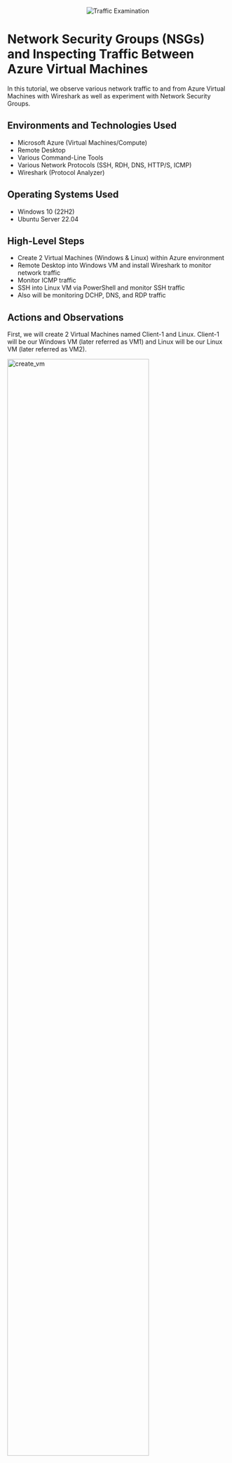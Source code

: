<p align="center">
<img src="https://i.imgur.com/Ua7udoS.png" alt="Traffic Examination"/>
</p>

<h1>Network Security Groups (NSGs) and Inspecting Traffic Between Azure Virtual Machines</h1>
In this tutorial, we observe various network traffic to and from Azure Virtual Machines with Wireshark as well as experiment with Network Security Groups. <br />


<h2>Environments and Technologies Used</h2>

- Microsoft Azure (Virtual Machines/Compute)
- Remote Desktop
- Various Command-Line Tools
- Various Network Protocols (SSH, RDH, DNS, HTTP/S, ICMP)
- Wireshark (Protocol Analyzer)

<h2>Operating Systems Used </h2>

- Windows 10 (22H2)
- Ubuntu Server 22.04

<h2>High-Level Steps</h2>

- Create 2 Virtual Machines (Windows & Linux) within Azure environment
- Remote Desktop into Windows VM and install Wireshark to monitor network traffic
- Monitor ICMP traffic
- SSH into Linux VM via PowerShell and monitor SSH traffic
- Also will be monitoring DCHP, DNS, and RDP traffic

<h2>Actions and Observations</h2>

<p>
First, we will create 2 Virtual Machines named Client-1 and Linux. Client-1 will be our Windows VM (later referred as VM1) and Linux will be our Linux VM (later referred as VM2).
</p>
<p>
  <img src="https://i.imgur.com/K8pdlD7.png" height="80%" width="80%" alt="create_vm"/>
</p>
  <br />
  <br />
  <br />
  <br />

<p>
  <img src="https://imgur.com/eup7Hf7.png" height="80%" width="80%" alt="create_vm"/>
</p>
<p>
 Once we have our two VM's created, we will Remote Desktop into the Windows VM (VM1) and install Wireshark. 
</p>
<br />
<br />
<br />
<br />

<p>
<img src="https://imgur.com/fX8PKa6.png" height="80%" width="80%" alt="icmp"/>
</p>
<p>
Once Wireshark is installed. We will filter traffic by ICMP which is the protocol for ping. Then we will need to find the private address for the Linux VM (VM2) because it is on the same network as the VM1. 
We found that the private IP address for VM2 is 10.0.0.5. In PowerShell, from VM1 we sent ping to 10.0.0.5 (VM2). VM2 responded 4 times, we lost 0 packets and received 4 from VM2. 
In Wireshark, the first line we can see the source IP 10.0.0.4 (VM1) and destination IP is 10.0.0.5 (VM2), protocol ICMP, and can see it is an echo or a ping request. The next line we can see the source 10.0.0.5 (VM2) and destination 10.0.0.4 (VM1) and we got an actual reply from VM2. And this happened 4 times. 
</p>
<br />
<br />
<br />
<br />

<p>
<img src="https://imgur.com/BqMLLUW.png" height="80%" width="80%" alt="icmp_ping_google"/>
</p>
<p>
  Next, we will ping www.google.com using IPv4 and we can see traffic going to Google and traffic coming back from Google. The first ping request we can see the source 10.0.0.4 (VM1) and the destination 142.251.16.99 which is one of Google’s public IP addresses. 
</p>
  <br />
  <br />
  <br />
  <br />

<p>
  <img src="https://imgur.com/6iWCaOV.png" height="80%" width="80%" alt="icmp_ping_google"/>
</p>
<p>
We can see what is actually being sent if we expand Internet Control Message Protocol and click Data. Interesting that it is sending the alphabet abcdefghiklmn... which is essentially just junk data being sent across the network.
</p>
<br />
<br />
<br />
<br />

<p>
<img src="https://imgur.com/iwhr2s9.png" height="80%" width="80%" alt="perpetual_ping"/>
  <br />
  <br />
  <img src="https://imgur.com/JGRsMsJ.png" height="80%" width="80%" alt="perpetual_ping"/>
</p>
<p>
Next, we are going to initiate a perpetual ping from VM1 to VM2 which is a non-stop ping from VM1 to VM2. Then in the following step we are going to change the firewall on VM2 to not allow ICMP traffic to come through. Because ping uses ICMP protocol, once we do that, we should stop seeing Echo replies from VM2. We will observe the results to get a better understanding of how firewalls work. 
</p>
<br />
<br />
<br />
<br />

<p>
<img src="https://imgur.com/9gxmMs5.png" height="80%" width="80%" alt="NSG_rule"/>
  <br />
  <br />
  <img src="https://imgur.com/KI3A7mz.png" height="80%" width="80%" alt="NSG_rule"/>
</p>
<p>
We will minimize VM1 and go back to the Azure portal and go to Network Security Groups (NSG) which is essentially a firewall in Azure. We will go into VM2 (Linux) NSG and deny inbound ICMP traffic to block pings coming from VM1. To accomplish this, we will create another rule that says for ICMP traffic for any destination, the action will be denied. The rule will be created within VM2’s Network Security Group. 
</p>
<br />
<br />
<br />
<br />

<p>
<img src="https://imgur.com/eYOEzmc.png" height="80%" width="80%" alt="icmp_blocked_wireshark"/>
</p>
<p>
Switch back to our VM1 Remote Desktop connection and you can see the ping has immediately started timing out. It is getting blocked by VM2's firewall. If we look inside Wireshark, before we got a lot of request/reply, request/reply because VM2 was getting the packets and replying. Now all we are seeing are requests because it is being blocked by the Network Security Group and no chance for VM2 to receive it and send a reply. 
</p>
<br />
<br />
<br />
<br />

<p>
<img src="https://imgur.com/9jXXG5S.png" height="80%" width="80%" alt="allow_icmp"/>
</p>
<p>
We are going to go back into Azure portal and allow VM2’s NSG to allow ICMP traffic again. We can see the replies coming back in reflected in Wireshark and PowerShell. 
</p>
<br />
<br />
<br />
<br />

<p>
<img src="https://imgur.com/cwF2is6.png" height="80%" width="80%" alt="initial_SSH_traffic"/>
</p>
<p>
Next, we are going to explore SSH traffic. SSH is essentially the same thing as Remote Desktop except there is no GUI and you can access another computer's command line. Filter by SSH traffic in Wireshark. Instead of pinging VM2, we are going to SSH into it from VM1. We are going to connect from VM1 to VM2 via Secure Shell. When we created VM1 and VM2, we also created user logins both with identical user names (Labuser). To SSH into VM2 we are going to open PowerShell and type SSH Labuser@10.0.0.5. Immediately when we try to initiate the SSH connection, we can see some SSH traffic in Wireshark.  
</p>
<br />
<br />
<br />
<br />

<p>
<img src="https://imgur.com/lGhCek8.png" height="80%" width="80%" alt="SSH"/>
  <br />
  <br />
  <img src="https://imgur.com/bBUm25u.png" height="80%" width="80%" alt="SSH"/>
  <br />
  <br />
  <img src="https://imgur.com/pqAE4xZ.png" height="80%" width="80%" alt="SSH"/>
  <br />
  <br />
</p>
<p>
Once connection is established via SSH, we can see on PowerShell command line: labuser@Linux.  When typing in Linux commands can see Wireshark SSH spam traffic. To close SSH connection, type exit and connection is closed and back into VM1’s command line. 
</p>
<br />
<br />
<br />
<br />

<p>
<img src="https://imgur.com/3X8Pwk3.png" height="80%" width="80%" alt="DHCP"/>
</p>
<p>
Next, we will observe DHCP traffic. DHCP is used to automatically assign your IP address. We can force the renewal of our IP address with command "ipconfig /renew". This VM1 is going to broadcast on our virtual network for the DHCP server in Azure to re-issue a new IP address and we can observe some DHCP traffic. 
</p>
<br />
<br />
<br />
<br />

<p>
<img src="https://imgur.com/3jTfnCo.png" height="80%" width="80%" alt="DNS"/>
</p>
<p>
Next, we will be going to observe DNS traffic. Filter for DNS traffic by typing “DNS” or “udp.port == 53”, because DNS uses port 53. We can ask the DNS server what the IP address is for any given host name. With “nslookup www.google.com” this essentially asks our DNS server: Hey, what is Google’s IP address? We can see we got an answer with some of Google’s public IP addresses. Also in Wireshark we can see we got whole bunch of Source and Destination queries from between us and our DNS server. It essentially looked up all the information about Google and returned the IP address to us. 
</p>
<br />
<br />
<br />
<br />

<p>
<img src="https://imgur.com/Y2oZyzZ.png" height="80%" width="80%" alt="RDP"/>
</p>
<p>
Last thing we will observe is RDP traffic by filtering by “tcp.port == 3389”. As soon as you filter for RDP traffic you can see spamming non-stop because there is a live, active RDP session from our host computer to our physical computer. 
</p>
<br />
<br />
<br />
<br />
